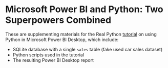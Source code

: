 # Microsoft Power BI and Python: Two Superpowers Combined

These are supplementing materials for the Real Python [tutorial](https://realpython.com/power-bi-python/) on using Python in Microsoft Power BI Desktop, which include:

- SQLite database with a single `sales` table (fake used car sales dataset)
- Python scripts used in the tutorial
- The resulting Power BI Desktop report
